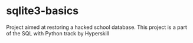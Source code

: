 # sqlite3-basics
Project aimed at restoring a hacked school database. This project is a part of the SQL with Python track by Hyperskill
